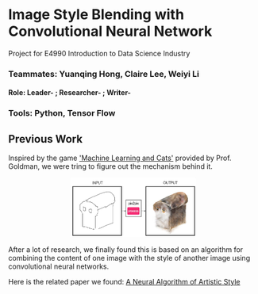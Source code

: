 # Image Style Blending with Convolutional Neural Network
Project for E4990 Introduction to Data Science Industry
### Teammates: Yuanqing Hong, Claire Lee, Weiyi Li
#### Role: Leader-  ; Researcher-  ; Writer-
### Tools: Python, Tensor Flow

## Previous Work

Inspired by the game ['Machine Learning and Cats'](http://www.atlasobscura.com/articles/cat-computer-program-drawing?utm_source=facebook.com&utm_medium=atlas-page) provided by Prof. Goldman, we were tring to figure out the mechanism behind it.

<p align="center">
<img src="https://github.com/yh2866/E4990-data-science-project/blob/master/images/machine_learning_cats.png?raw=true" width="50%"/>
</p>

After a lot of research, we finally found this is based on an algorithm for combining the content of one image with the style of another image using convolutional neural networks.

Here is the related paper we found:
[A Neural Algorithm of Artistic Style](https://arxiv.org/abs/1508.06576)


